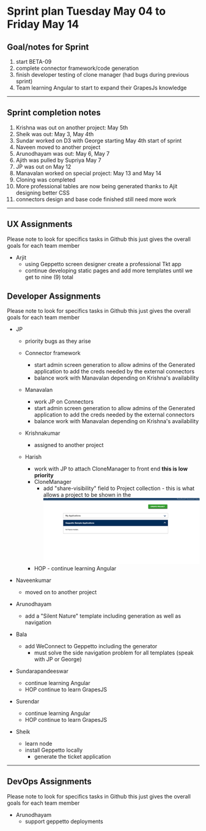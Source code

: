 # Sprint plan Tuesday May 04 to Friday May 14

## Goal/notes for Sprint

1. start BETA-09
2. complete connector framework/code generation
3. finish developer testing of clone manager (had bugs during previous sprint)
4. Team learning Angular to start to expand their GrapesJs knowledge

---

## Sprint completion notes

1. Krishna was out on another project: May 5th
2. Sheik was out: May 3, May 4th
3. Sundar worked on D3 with George starting May 4th start of sprint
4. Naveen moved to another project
5. Arunodhayam was out: May 6, May 7
6. Ajith was pulled by Supriya May 7
7. JP was out on May 12
8. Manavalan worked on special project: May 13 and May 14
9. Cloning was completed
10. More professional tables are now being generated thanks to Ajit designing better CSS
11. connectors design and base code finished still need more work

---

## UX Assignments

Please note to look for specifics tasks in Github this just gives the overall goals for each team member

- Arjit
  - using Geppetto screen designer create a professional Tkt app
  - continue developing static pages and add more templates until we get to nine (9) total

## Developer Assignments

Please note to look for specifics tasks in Github this just gives the overall goals for each team member

- JP

  - priority bugs as they arise
  - Connector framework

    - start admin screen generation to allow admins of the Generated application to add the creds needed by the external connectors
    - balance work with Manavalan depending on Krishna's availability

  - Manavalan

    - work JP on Connectors
    - start admin screen generation to allow admins of the Generated application to add the creds needed by the external connectors
    - balance work with Manavalan depending on Krishna's availability

  - Krishnakumar

    - assigned to another project

  - Harish
    - work with JP to attach CloneManager to front end **this is low priority**
    - CloneManager
      - add "share-visibility" field to Project collection - this is what allows a project to be shown in the ![sample app section](./sample-shared-section.png 'Geppetto Sample Applications Section')
    - HOP - continue learning Angular

- Naveenkumar

  - moved on to another project

- Arunodhayam

  - add a "Silent Nature" template including generation as well as navigation

- Bala

  - add WeConnect to Geppetto including the generator
    - must solve the side navigation problem for all templates (speak with JP or George)

- Sundarapandeeswar

  - continue learning Angular
  - HOP continue to learn GrapesJS

- Surendar

  - continue learning Angular
  - HOP continue to learn GrapesJS

- Sheik
  - learn node
  - install Geppetto locally
    - generate the ticket application

---

## DevOps Assignments

Please note to look for specifics tasks in Github this just gives the overall goals for each team member

- Arunodhayam
  - support geppetto deployments
